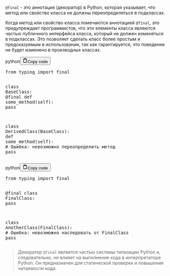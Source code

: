 <p><code>@final</code> - это аннотация (декоратор) в Python, которая указывает, что метод или свойство класса не должны переопределяться в подклассах.</p>
<p>Когда метод или свойство класса помечаются аннотацией <code>@final</code>, это предупреждает программистов, 
что эти элементы класса являются частью публичного интерфейса класса, который не должен изменяться в подклассах. 
Это позволяет сделать класс более простым и предсказуемым в использовании, так как гарантируется, 
что поведение не будет изменено в производных классах.</p>
<div class="code_element"><div class="lang_line"><text>python</text><button class="copy_code_button" onclick="CopyCode(this)"><svg style="width: 1.2em;height: 1.2em;" aria-hidden="true" xmlns="http://www.w3.org/2000/svg" fill="none" viewBox="0 0 24 24"><path stroke="currentColor" stroke-linecap="round" stroke-linejoin="round" stroke-width="2" d="M15 4h3a1 1 0 0 1 1 1v15a1 1 0 0 1-1 1H6a1 1 0 0 1-1-1V5a1 1 0 0 1 1-1h3m0 3h6m-5-4v4h4V3h-4Z"/></svg><text>Copy code</text></button></div><div class="code language-python"><div class="highlight"><pre><span></span><span class="kn">from</span> <span class="nn">typing</span> <span class="kn">import</span> <span class="n">final</span>


<span class="k">class</span> <span class="nc">BaseClass</span><span class="p">:</span>
    <span class="nd">@final</span>
    <span class="k">def</span> <span class="nf">some_method</span><span class="p">(</span><span class="bp">self</span><span class="p">):</span>
        <span class="k">pass</span>

<span class="k">class</span> <span class="nc">DerivedClass</span><span class="p">(</span><span class="n">BaseClass</span><span class="p">):</span>
    <span class="k">def</span> <span class="nf">some_method</span><span class="p">(</span><span class="bp">self</span><span class="p">):</span>  <span class="c1"># Ошибка: невозможно переопределить метод</span>
        <span class="k">pass</span>
</pre></div></div></div>

<div class="code_element"><div class="lang_line"><text>python</text><button class="copy_code_button" onclick="CopyCode(this)"><svg style="width: 1.2em;height: 1.2em;" aria-hidden="true" xmlns="http://www.w3.org/2000/svg" fill="none" viewBox="0 0 24 24"><path stroke="currentColor" stroke-linecap="round" stroke-linejoin="round" stroke-width="2" d="M15 4h3a1 1 0 0 1 1 1v15a1 1 0 0 1-1 1H6a1 1 0 0 1-1-1V5a1 1 0 0 1 1-1h3m0 3h6m-5-4v4h4V3h-4Z"/></svg><text>Copy code</text></button></div><div class="code language-python"><div class="highlight"><pre><span></span><span class="kn">from</span> <span class="nn">typing</span> <span class="kn">import</span> <span class="n">final</span>

<span class="nd">@final</span>
<span class="k">class</span> <span class="nc">FinalClass</span><span class="p">:</span>
    <span class="k">pass</span>

<span class="k">class</span> <span class="nc">AnotherClass</span><span class="p">(</span><span class="n">FinalClass</span><span class="p">):</span>  <span class="c1"># Ошибка: невозможно наследовать от FinalClass</span>
    <span class="k">pass</span>
</pre></div></div></div>

<blockquote>
<p>Декоратор <code>@final</code> является частью системы типизации Python и,
следовательно, не влияет на выполнение кода в интерпретаторе Python.
Он предназначен для статической проверки и повышения читаемости кода.</p>
</blockquote>